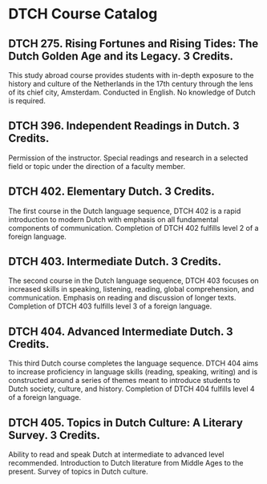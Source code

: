 # DTCH Course Catalog

## DTCH 275. Rising Fortunes and Rising Tides: The Dutch Golden Age and its Legacy. 3 Credits.

This study abroad course provides students with in-depth exposure to the history and culture of the Netherlands in the 17th century through the lens of its chief city, Amsterdam. Conducted in English. No knowledge of Dutch is required.

## DTCH 396. Independent Readings in Dutch. 3 Credits.

Permission of the instructor. Special readings and research in a selected field or topic under the direction of a faculty member.

## DTCH 402. Elementary Dutch. 3 Credits.

The first course in the Dutch language sequence, DTCH 402 is a rapid introduction to modern Dutch with emphasis on all fundamental components of communication. Completion of DTCH 402 fulfills level 2 of a foreign language.

## DTCH 403. Intermediate Dutch. 3 Credits.

The second course in the Dutch language sequence, DTCH 403 focuses on increased skills in speaking, listening, reading, global comprehension, and communication. Emphasis on reading and discussion of longer texts. Completion of DTCH 403 fulfills level 3 of a foreign language.

## DTCH 404. Advanced Intermediate Dutch. 3 Credits.

This third Dutch course completes the language sequence. DTCH 404 aims to increase proficiency in language skills (reading, speaking, writing) and is constructed around a series of themes meant to introduce students to Dutch society, culture, and history. Completion of DTCH 404 fulfills level 4 of a foreign language.

## DTCH 405. Topics in Dutch Culture: A Literary Survey. 3 Credits.

Ability to read and speak Dutch at intermediate to advanced level recommended. Introduction to Dutch literature from Middle Ages to the present. Survey of topics in Dutch culture.

